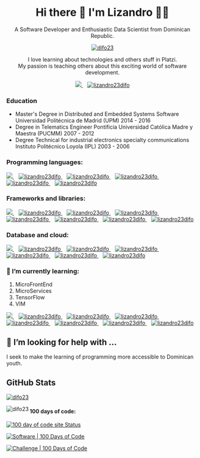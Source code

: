 
<h1 align='center'>
  <strong> Hi there 👋 I'm Lizandro 👨‍💻</strong>
</h1>
<p align='center'> 
  A Software Developer and Enthusiastic Data Scientist from Dominican Republic.
</p>
<p align='center'> 

  <a href="https://www.linkedin.com/in/lizandro23difo/">
  <img src="https://komarev.com/ghpvc/?username=difo23&label=Profile%20views&color=0e75b6&style=flat" alt="difo23" />
</a>
</p>
<p align='center'>
  I love learning about technologies and others stuff in Platzi.   </br>
  My passion is teaching others about this exciting world of software development.
</p>


<p align='center'>
  
  <a href="https://www.linkedin.com/in/lizandro23difo/">
    <img src="https://img.shields.io/badge/linkedin-%230077B5.svg?&style=for-the-badge&logo=linkedin&logoColor=white" />
  </a>&nbsp;&nbsp;
 <a href="https://twitter.com/lizandro23difo" target="blank">
  <img src="https://img.shields.io/twitter/follow/lizandro23difo?logo=twitter&style=for-the-badge" alt="lizandro23difo" />
</a>
  
</p>



### Education

* Master's Degree in Distributed and Embedded Systems Software
  Universidad Politécnica de Madrid (UPM)
  2014 - 2016
* Degree in Telematics Engineer
  Pontificia Universidad Católica Madre y Maestra (PUCMM)
  2007 - 2012
* Degree Technical for industrial electronics specialty communications
  Instituto Politécnico Loyola (IPL)
  2003 - 2006
  
### Programming languages:
<p align='left'>
  <a href="https://www.linkedin.com/in/lizandro23difo/">
    <img src="https://img.shields.io/badge/Python-3776AB?style=for-the-badge&logo=python&logoColor=white" />
  </a>&nbsp;&nbsp;
   <a href="https://twitter.com/lizandro23difo" target="blank">
     <img src="https://img.shields.io/badge/JavaScript-323330?style=for-the-badge&logo=javascript&logoColor=F7DF1E" alt="lizandro23difo" />
  </a>
   &nbsp;&nbsp;
   <a href="https://twitter.com/lizandro23difo" target="blank">
     <img src="https://img.shields.io/badge/Scala-DC322F?style=for-the-badge&logo=scala&logoColor=white" alt="lizandro23difo" />
  </a>
   &nbsp;&nbsp;
   <a href="https://twitter.com/lizandro23difo" target="blank">
     <img src="https://img.shields.io/badge/TypeScript-007ACC?style=for-the-badge&logo=typescript&logoColor=white" alt="lizandro23difo" />
  </a>
    &nbsp;&nbsp;
   <a href="https://twitter.com/lizandro23difo" target="blank">
     <img src="https://img.shields.io/badge/C-00599C?style=for-the-badge&logo=c&logoColor=white" alt="lizandro23difo" />
  </a>
   &nbsp;&nbsp;
   <a href="https://twitter.com/lizandro23difo" target="blank">
     <img src="https://img.shields.io/badge/Shell_Script-121011?style=for-the-badge&logo=gnu-bash&logoColor=white" alt="lizandro23difo" />
  </a>
</p>

### Frameworks and libraries:

<p align='leftr'>
  <a href="https://www.linkedin.com/in/lizandro23difo/">
    <img src="https://img.shields.io/badge/React-20232A?style=for-the-badge&logo=react&logoColor=61DAFB" />
  </a>&nbsp;&nbsp;
   <a href="https://twitter.com/lizandro23difo" target="blank">
     <img src="https://img.shields.io/badge/React_Native-20232A?style=for-the-badge&logo=react&logoColor=61DAFB" alt="lizandro23difo" />
  </a>&nbsp;&nbsp;
   <a href="https://twitter.com/lizandro23difo" target="blank">
     <img src="https://img.shields.io/badge/Redux-593D88?style=for-the-badge&logo=redux&logoColor=white" alt="lizandro23difo" />
  </a>
   &nbsp;&nbsp;
   <a href="https://twitter.com/lizandro23difo" target="blank">
     <img src="https://img.shields.io/badge/Jupyter-F37626.svg?&style=for-the-badge&logo=Jupyter&logoColor=white" alt="lizandro23difo" />
  </a>
    &nbsp;&nbsp;
   <a href="https://twitter.com/lizandro23difo" target="blank">
     <img src="https://img.shields.io/badge/Angular-DD0031?style=for-the-badge&logo=angular&logoColor=white" alt="lizandro23difo" />
  </a>
   &nbsp;&nbsp;
   <a href="https://twitter.com/lizandro23difo" target="blank">
     <img src="https://img.shields.io/badge/Node.js-43853D?style=for-the-badge&logo=node.js&logoColor=white" alt="lizandro23difo" />
  </a>
   &nbsp;&nbsp;
   <a href="https://twitter.com/lizandro23difo" target="blank">
     <img src="https://img.shields.io/badge/Express.js-000000?style=for-the-badge&logo=express&logoColor=white" alt="lizandro23difo" />
  </a>
   &nbsp;&nbsp;
   <a href="https://twitter.com/lizandro23difo" target="blank">
     <img src="https://img.shields.io/badge/GraphQl-E10098?style=for-the-badge&logo=graphql&logoColor=white" alt="lizandro23difo" />
  </a>
  
</p>

### Database and cloud:

<p align='left'>
  <a href="https://www.linkedin.com/in/lizandro23difo/">
    <img src="https://img.shields.io/badge/PostgreSQL-316192?style=for-the-badge&logo=postgresql&logoColor=white" />
  </a>&nbsp;&nbsp;
   <a href="https://twitter.com/lizandro23difo" target="blank">
     <img src="https://img.shields.io/badge/MySQL-00000F?style=for-the-badge&logo=mysql&logoColor=white" alt="lizandro23difo" />
  </a>&nbsp;&nbsp;
   <a href="https://twitter.com/lizandro23difo" target="blank">
     <img src="https://img.shields.io/badge/MongoDB-4EA94B?style=for-the-badge&logo=mongodb&logoColor=white" alt="lizandro23difo" />
  </a>
   &nbsp;&nbsp;
   <a href="https://twitter.com/lizandro23difo" target="blank">
     <img src="https://img.shields.io/badge/Netlify-00C7B7?style=for-the-badge&logo=netlify&logoColor=white" alt="lizandro23difo" />
  </a>
    &nbsp;&nbsp;
   <a href="https://twitter.com/lizandro23difo" target="blank">
     <img src="https://img.shields.io/badge/Amazon_AWS-232F3E?style=for-the-badge&logo=amazon-aws&logoColor=white" alt="lizandro23difo" />
  </a>
   &nbsp;&nbsp;
   <a href="https://twitter.com/lizandro23difo" target="blank">
     <img src="https://img.shields.io/badge/Heroku-430098?style=for-the-badge&logo=heroku&logoColor=white" alt="lizandro23difo" />
  </a>
   &nbsp;&nbsp;
   <a href="https://twitter.com/lizandro23difo" target="blank">
     <img src="https://img.shields.io/badge/firebase-ffca28?style=for-the-badge&logo=firebase&logoColor=white" alt="lizandro23difo" />
  </a>
  
</p>


### 🌱 I’m currently learning:

1. MicroFrontEnd
2. MicroServices
3. TensorFlow
4. VIM

<p align='left'>
  <a href="https://www.linkedin.com/in/lizandro23difo/">
    <img src="https://img.shields.io/badge/Docker-2CA5E0?style=for-the-badge&logo=docker&logoColor=white" />
  </a>&nbsp;&nbsp;
   <a href="https://twitter.com/lizandro23difo" target="blank">
     <img src="https://img.shields.io/badge/kubernetes-326ce5.svg?&style=for-the-badge&logo=kubernetes&logoColor=white" alt="lizandro23difo" />
  </a>&nbsp;&nbsp;
   <a href="https://twitter.com/lizandro23difo" target="blank">
     <img src="https://img.shields.io/badge/Docker-2CA5E0?style=for-the-badge&logo=docker&logoColor=white" alt="lizandro23difo" />
  </a>
   &nbsp;&nbsp;
   <a href="https://twitter.com/lizandro23difo" target="blank">
     <img src="https://img.shields.io/badge/next.js-000000?style=for-the-badge&logo=next.js&logoColor=white" alt="lizandro23difo" />
  </a>
    &nbsp;&nbsp;
   <a href="https://twitter.com/lizandro23difo" target="blank">
     <img src="https://img.shields.io/badge/Google_Cloud-4285F4?style=for-the-badge&logo=google-cloud&logoColor=white" alt="lizandro23difo" />
  </a>
   &nbsp;&nbsp;
   <a href="https://twitter.com/lizandro23difo" target="blank">
     <img src="https://img.shields.io/badge/nuxt.js-00C58E?style=for-the-badge&logo=nuxt.js&logoColor=white" alt="lizandro23difo" />
  </a>
     &nbsp;&nbsp;
   <a href="https://twitter.com/lizandro23difo" target="blank">
     <img src="https://img.shields.io/badge/Gatsby-663399?style=for-the-badge&logo=gatsby&logoColor=white" alt="lizandro23difo" />
  </a>
    &nbsp;&nbsp;
   <a href="https://twitter.com/lizandro23difo" target="blank">
     <img src="https://img.shields.io/badge/Rust-000000?style=for-the-badge&logo=rust&logoColor=white" alt="lizandro23difo" />
  </a>

</p>


## 🤔 I’m looking for help with ...
 
I seek to make the learning of programming more accessible to Dominican youth.


## GitHub Stats
<div>
<p align="left">  
 <a href="https://github.com/ryo-ma/github-profile-trophy"><img src="https://github-profile-trophy.vercel.app/?username=difo23" alt="difo23" /></a>
</p>



<p align="left" >
  <img align="left" src="https://github-readme-stats.vercel.app/api/top-langs?username=difo23&show_icons=true&locale=en&layout=compact" alt="difo23" />
</p>
</div>



#### 100 days of code: 
[![100 day of code site Status](https://api.netlify.com/api/v1/badges/958582c3-7898-41a9-a4a9-a96b96b338bd/deploy-status)](https://difo23the100daysofcode.netlify.app/)

[![Software | 100 Days of Code](https://www.software.com/badges/100-days-of-code)](https://www.software.com/100-days-of-code)  

[![Challenge | 100 Days of Code](https://img.shields.io/static/v1?label=Challenge&labelColor=384357&message=100%20Days%20of%20Code&color=00b4ee&style=for-the-badge&link=https://www.100daysofcode.com)](https://difo23the100daysofcode.netlify.app)      
   


<!--
**difo23/difo23** is a ✨ _special_ ✨ repository because its `README.md` (this file) appears on your GitHub profile.

Here are some ideas to get you started:


- 🌱 I’m currently learning ...
- 👯 I’m looking to collaborate on ...
- 🤔 I’m looking for help with ...
- 💬 Ask me about ...
- 📫 How to reach me: ...
- 😄 Pronouns: ...
- ⚡ Fun fact: ...
-->
